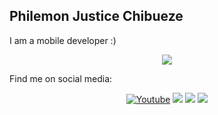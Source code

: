 ## Philemon Justice Chibueze
I am a mobile developer :)

<p align="center">
    <img src="https://skillicons.dev/icons?i=dart,flutter,firebase,js,nodejs,figma,git,github,androidstudio,vscode" />
</p>

Find me on social media:

<p align="center">
  <a href="https://www.youtube.com/@tubeasjay"><img alt="Youtube" title="Youtube" src="https://i.imgur.com/qiXu7b2.png"/></a>
<!--   &#8287;&#8287;&#8287;&#8287;&#8287; -->
  <a href="https://www.instagram.com/igramasjay"><img src="https://skillicons.dev/icons?i=instagram"/></a>
  <a href="https://www.linkedin.com/in/ilinkasjay/"><img src="https://skillicons.dev/icons?i=linkedin"/></a>
<!--   &#8287;&#8287;&#8287;&#8287;&#8287; -->
  <a href="https://twitter.com/itweetasjay"><img src="https://skillicons.dev/icons?i=twitter"/></a>
<!--   &#8287;&#8287;&#8287;&#8287;&#8287; -->
 </a>
</p>

<!--
**igitasjay/igitasjay** is a ✨ _special_ ✨ repository because its `README.md` (this file) appears on your GitHub profile.

Here are some ideas to get you started:

- 🔭 I’m currently working on ...
- 🌱 I’m currently learning ...
- 👯 I’m looking to collaborate on ...
- 🤔 I’m looking for help with ...
- 💬 Ask me about ...
- 📫 How to reach me: ...
- 😄 Pronouns: ...
- ⚡ Fun fact: ...
-->
